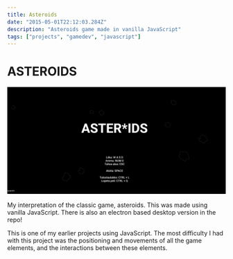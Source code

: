 ```yaml
---
title: Asteroids
date: "2015-05-01T22:12:03.284Z"
description: "Asteroids game made in vanilla JavaScript"
tags: ["projects", "gamedev", "javascript"]
---
```


# ASTEROIDS

![asteroids](./asteroids.png)

My interpretation of the classic game, asteroids. This was made using vanilla JavaScript.
There is also an electron based desktop version in the repo!

This is one of my earlier projects using JavaScript. The most difficulty I had with this project was the positioning and movements of all the game elements, and the interactions between these elements.